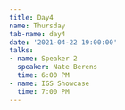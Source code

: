 ```yaml
---
title: Day4
name: Thursday
tab-name: day4
date: '2021-04-22 19:00:00'
talks:
- name: Speaker 2
  speaker: Nate Berens
  time: 6:00 PM
- name: IGS Showcase
  time: 7:00 PM
---
```


